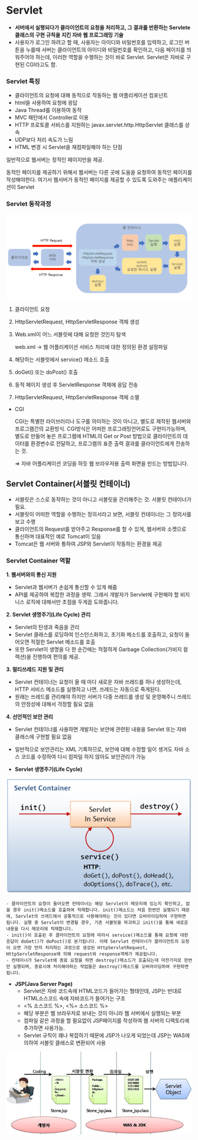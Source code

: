 # Servlet

- **서버에서 실행되다가 클라이언트의 요청을 처리하고, 그 결과를 반환하는 Servlete 클래스의 구현 규칙을 지킨 자바 웹 프로그래밍 기술**
- 사용자가 로그인 하려고 할 때, 사용자는 아이디와 비밀번호를 입력하고, 로그인 버튼을 누를때 서버는 클라이언트의 아이디와 비밀번호를 확인하고, 다음 페이지를 띄워주어야 하는데, 이러한 역할을 수행하는 것이 바로 Servlet. Servlet은 자바로 구현된 CGI라고도 함.

### Servlet 특징

- 클라이언트의 요청에 대해 동적으로 작동하는 웹 어플리케이션 컴포넌트
- html을 사용하여 요청에 응답
- Java Thread를 이용하여 동작
- MVC 패턴에서 Controller로 이용
- HTTP 프로토콜 서비스를 지원하는 javax.servlet.http.HttpServlet 클래스를 상속
- UDP보다 처리 속도가 느림
- HTML 변경 시 Servlet을 재컴파일해야 하는 단점

일반적으로 웹서버는 정적인 페이지만을 제공.

동적인 페이지를 제공하기 위해서 웹서버는 다른 곳에 도움을 요청하여 동적인 페이지를 작성해야한다. 여기서 웹서버가 동적인 페이지를 제공할 수 있도록 도와주는 애플리케이션이 Servlet

### **Servlet 동작과정**
<img src="asset/1.png"/>

1.  클라이언트 요청
2. HttpServletRequest, HttpServletResponse 객체 생성
3. Web.xml이 어느 서블릿에 대해 요청한 것인지 탐색

   web.xml → 웹 어플리케이션 서비스 처리에 대한 정의된 환경 설정파일

4. 해당하는 서블릿에서 service() 메소드 호출
5. doGet() 또는 doPost() 호출
6. 동적 페이지 생성 후 ServletResponse 객체에 응답 전송
7. HttpServletRequest, HttpServletResponse 객체 소멸
- CGI

  CGI는 특별한 라이브러리나 도구를 의미하는 것이 아니고, 별도로 제작된 웹서버와 프로그램간의 교환방식. CGI방식은 어떠한 프로그래밍언어로도 구현이가능하며, 별도로 만들어 놓은 프로그램에 HTML의 Get or Post 방법으로 클라이언트의 데이터를 환경변수로 전달하고, 프로그램의 표준 출력 결과를 클라이언트에게 전송하는 것.

  ⇒ 자바 어플리케이션 코딩을 하듯 웹 브라우저용 출력 화면을 만드는 방법입니다.


## Servlet Container(서블릿 컨테이너)

- 서블릿은 스스로 동작하는 것이 아니고 서블릿을 관리해주는 것. 서블릿 컨테이너가 필요.
- 서블릿이 어떠한 역할을 수행하는 정의서라고 보면, 서블릿 컨테이너는 그 정의서를 보고 수행
- 클라이언트의 Request를 받아주고 Response를 할 수 있게, 웹서버와 소켓으로 통신하며 대표적인 예로 Tomcat이 있음
- Tomcat은 웹 서버와 통하여 JSP와 Servlet이 작동하는 환경을 제공

### **Servlet Container 역할**

**1. 웹서버와의 통신 지원**

- Servlet과 웹서버가 손쉽게 통신할 수 있게 해줌
- API를 제공하여 복잡한 과정을 생략. 그래서 개발자가 Servlet에 구현해야 할 비지니스 로직에 대해서만 초점을 두게끔 도와줍니다.

**2. Servlet 생명주기(Life Cycle) 관리**

- Servlet의 탄생과 죽음을 관리
- Servlet 클래스를 로딩하여 인스턴스화하고, 초기화 메소드를 호출하고, 요청이 들어오면 적절한 Servlet 메소드를 호출
- 또한 Servlet이 생명을 다 한 순간에는 적절하게 Garbage Collection(가비지 컬렉션)을 진행하여 편의를 제공.

**3. 멀티쓰레드 지원 및 관리**

- Servlet 컨테이너는 요청이 올 때 마다 새로운 자바 쓰레드를 하나 생성하는데, HTTP 서비스 메소드를 실행하고 나면, 쓰레드는 자동으로 죽게된다.
- 원래는 쓰레드를 관리해야 하지만 서버가 다중 쓰레드를 생성 및 운영해주니 쓰레드의 안정성에 대해서 걱정할 필요 없음

**4. 선언적인 보안 관리**

- Servlet 컨테이너를 사용하면 개발자는 보안에 관련된 내용을 Servlet 또는 자바 클래스에 구현할 필요 없음
- 일반적으로 보안관리는 XML 기록하므로, 보안에 대해 수정할 일이 생겨도 자바 소스 코드를 수정하여 다시 컴파일 하지 않아도 보안관리가 가능


- **Servlet 생명주기(Life Cycle)**
<img src="asset/2.png"/>

    - 클라이언트의 요청이 들어오면 컨테이너는 해당 Servlet이 메모리에 있는지 확인하고, 없을 경우 init()메소드를 호출하여 적재합니다. init()메소드는 처음 한번만 실행되기 때문에, Servlet의 쓰레드에서 공통적으로 사용해야하는 것이 있다면 오버라이딩하여 구현하면 됩니다. 실행 중 Servlet이 변경될 경우, 기존 서블릿을 파괴하고 init()을 통해 새로운 내용을 다시 메모리에 적재합니다.
    - init()이 호출된 후 클라이언트의 요청에 따라서 service()메소드를 통해 요청에 대한 응답이 doGet()가 doPost()로 분기됩니다. 이때 Servlet 컨테이너가 클라이언트의 요청이 오면 가장 먼저 처리하는 과정으로 생성된 HttpServletRequest, HttpServletResponse에 의해 request와 response객체가 제공됩니다.
    - 컨테이너가 Servlet에 종료 요청을 하면 destroy()메소드가 호출되는데 마찬가지로 한번만 실행되며, 종료시에 처리해야하는 작업들은 destroy()메소드를 오버라이딩하여 구현하면 됩니다.
  

- **JSP(Java Server Page)**
    - Servlet은 자바 코드속에 HTML코드가 들어가는 형태인데, JSP는 반대로 HTML소스코드 속에 자바코드가 들어가는 구조
    - <% 소스코드 %>, <%= 소스코드 %>
    - 해당 부분은 웹 브라우저로 보내는 것이 아니라 웹 서버에서 실행되는 부분
    - 컴파일 같은 과정을 할 필요없이 JSP페이지를 작성하여 웹 서버의 디렉토리에 추가하면 사용가능.
    - Servlet 규칙이 꽤나 복잡하기 때문에 JSP가 나오게 되었는데 JSP는 WAS에 의하여 서블릿 클래스로 변환되어 사용
<img src="asset/3.png"/>